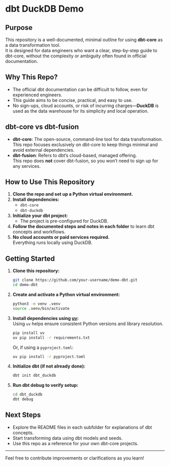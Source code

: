 # dbt DuckDB Demo

## Purpose

This repository is a well-documented, minimal outline for using **dbt-core** as a data transformation tool.  
It is designed for data engineers who want a clear, step-by-step guide to dbt-core, without the complexity or ambiguity often found in official documentation.

## Why This Repo?

- The official dbt documentation can be difficult to follow, even for experienced engineers.
- This guide aims to be concise, practical, and easy to use.
- No sign-ups, cloud accounts, or risk of incurring charges—**DuckDB** is used as the data warehouse for its simplicity and local operation.

## dbt-core vs dbt-fusion

- **dbt-core**: The open-source, command-line tool for data transformation.  
  This repo focuses exclusively on dbt-core to keep things minimal and avoid external dependencies.
- **dbt-fusion**: Refers to dbt’s cloud-based, managed offering.  
  This repo does **not** cover dbt-fusion, so you won’t need to sign up for any services.

## How to Use This Repository

1. **Clone the repo and set up a Python virtual environment.**
2. **Install dependencies:**  
   - `dbt-core`  
   - `dbt-duckdb`
3. **Initialize your dbt project:**  
   - The project is pre-configured for DuckDB.
4. **Follow the documented steps and notes in each folder** to learn dbt concepts and workflows.
5. **No cloud accounts or paid services required.**  
   Everything runs locally using DuckDB.

## Getting Started

1. **Clone this repository:**
   ```bash
   git clone https://github.com/your-username/demo-dbt.git
   cd demo-dbt
   ```

2. **Create and activate a Python virtual environment:**
   ```bash
   python3 -m venv .venv
   source .venv/bin/activate
   ```

3. **Install dependencies using [uv](https://github.com/astral-sh/uv):**  
   Using `uv` helps ensure consistent Python versions and library resolution.
   ```bash
   pip install uv
   uv pip install -r requirements.txt
   ```
   Or, if using a `pyproject.toml`:
   ```bash
   uv pip install -r pyproject.toml
   ```

4. **Initialize dbt (if not already done):**
   ```bash
   dbt init dbt_duckdb
   ```

5. **Run dbt debug to verify setup:**
   ```bash
   cd dbt_duckdb
   dbt debug
   ```

## Next Steps

- Explore the README files in each subfolder for explanations of dbt concepts.
- Start transforming data using dbt models and seeds.
- Use this repo as a reference for your own dbt-core projects.

---

Feel free to contribute improvements or clarifications as you learn!

